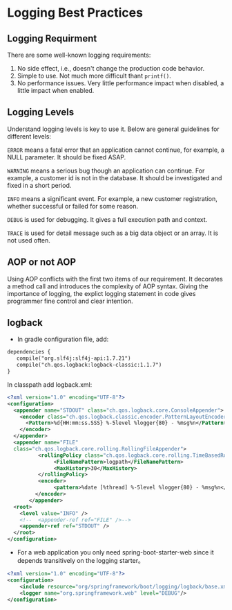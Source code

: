 # Logging Best Practices

## Logging Requirment
There are some well-known logging requirements:

1. No side effect, i.e., doesn't change the production code behavior. 
2. Simple to use. Not much more difficult thant `printf()`. 
3. No performance issues. Very little performance impact when disabled, a little impact when enabled. 

## Logging Levels
Understand logging levels is key to use it. Below are general guidelines for different levels:

`ERROR` means a fatal error that an application cannot continue, for example, a NULL parameter. It should be fixed ASAP.

`WARNING` means a serious bug though an application can continue. For example, a customer id is not in the database. It should be investigated and fixed in a short period.

`INFO` means a significant event. For example, a new customer registration, whether successful or failed for some reason.

`DEBUG` is used for debugging. It gives a full execution path and context.

`TRACE` is used for detail message such as a big data object or an array. It is not used often.

## AOP or not AOP
Using AOP conflicts with the first two items of our requirement. It decorates a method call and introduces the complexity of AOP syntax. Giving the importance of logging, the explict logging statement in code gives programmer fine control and clear intention. 

## logback
* In gradle configuration file, add:  
```xml
dependencies {
   compile("org.slf4j:slf4j-api:1.7.21")
   compile("ch.qos.logback:logback-classic:1.1.7")
}
```
In classpath add logback.xml:
```xml
<?xml version="1.0" encoding="UTF-8"?>
<configuration>
  <appender name="STDOUT" class="ch.qos.logback.core.ConsoleAppender">
    <encoder class="ch.qos.logback.classic.encoder.PatternLayoutEncoder">
      <Pattern>%d{HH:mm:ss.SSS} %-5level %logger{80} - %msg%n</Pattern>
    </encoder>
  </appender>
  <appender name="FILE"
  class="ch.qos.logback.core.rolling.RollingFileAppender">
          <rollingPolicy class="ch.qos.logback.core.rolling.TimeBasedRollingPolicy">
               <FileNamePattern>logpath</FileNamePattern>
               <MaxHistory>30</MaxHistory>
          </rollingPolicy>
          <encoder>
               <pattern>%date [%thread] %-5level %logger{80} - %msg%n</pattern>
         </encoder>
       </appender>
  <root>
    <level value="INFO" />
    <!--  <appender-ref ref="FILE" />-->
    <appender-ref ref="STDOUT" /> 
  </root>
</configuration>
```
* For a web application you only need spring-boot-starter-web since it depends transitively on the logging starter。
```xml
<?xml version="1.0" encoding="UTF-8"?>
<configuration>
    <include resource="org/springframework/boot/logging/logback/base.xml"/>
    <logger name="org.springframework.web" level="DEBUG"/>
</configuration>
```



